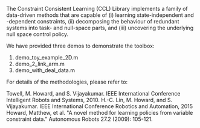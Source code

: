 The Constraint Consistent Learning (CCL) Library implements a family of data-driven methods that are capable of (i) learning state-independent and -dependent constraints, (ii) decomposing the behaviour of redundant systems into task- and null-space parts, and (iii) uncovering the underlying null space control policy.

We have provided three demos to demonstrate the toolbox:
1) demo_toy_example_2D.m
2) demo_2_link_arm.m
3) demo_with_deal_data.m

For details of the methodologies, please refer to:

Towell, M. Howard, and S. Vijayakumar. IEEE International Conference Intelligent Robots and Systems, 2010.
H.-C. Lin, M. Howard, and S. Vijayakumar. IEEE International Conference Robotics and Automation, 2015
Howard, Matthew, et al. "A novel method for learning policies from variable constraint data." Autonomous Robots 27.2 (2009): 105-121.
